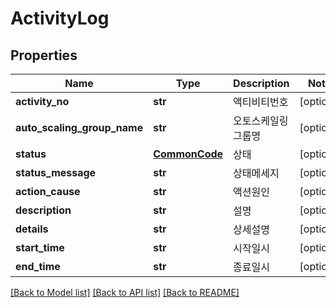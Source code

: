 # ActivityLog

## Properties
Name | Type | Description | Notes
------------ | ------------- | ------------- | -------------
**activity_no** | **str** | 액티비티번호 | [optional] 
**auto_scaling_group_name** | **str** | 오토스케일링그룹명 | [optional] 
**status** | [**CommonCode**](CommonCode.md) | 상태 | [optional] 
**status_message** | **str** | 상태메세지 | [optional] 
**action_cause** | **str** | 액션원인 | [optional] 
**description** | **str** | 설명 | [optional] 
**details** | **str** | 상세설명 | [optional] 
**start_time** | **str** | 시작일시 | [optional] 
**end_time** | **str** | 종료일시 | [optional] 

[[Back to Model list]](../README.md#documentation-for-models) [[Back to API list]](../README.md#documentation-for-api-endpoints) [[Back to README]](../README.md)


